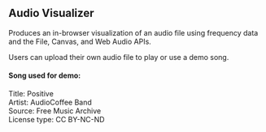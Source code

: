 ## Audio Visualizer

Produces an in-browser visualization of an audio file using frequency data and
the File, Canvas, and Web Audio APIs.

Users can upload their own audio file to play or use a demo song.


#### Song used for demo:
Title: Positive \
Artist: AudioCoffee Band \
Source: Free Music Archive \
License type: CC BY-NC-ND
